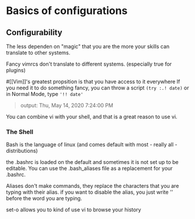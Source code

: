 # Basics of configurations #

## Configurability
The less dependen on "magic" that you are the more your skills can translate to other systems.

Fancy vimrcs don't translate to different systems. (especially true for plugins)

#[[Vim]]'s greatest propsition is that you have access to it everywhere
If you need it to do something fancy, you can throw a script
```(try :.! date)```
or in Normal Mode, type ```'!! date'```

>output:
>Thu, May 14, 2020  7:24:00 PM

You can combine vi with your shell, and that is a great reason to use vi. 

### The Shell
Bash is the language of linux (and comes default with most - really all - distributions)

the .bashrc is loaded on the default and sometimes it is not set up to be editable. You can use the .bash_aliases file as a replacement for your .bashrc.

Aliases don't make commands, they replace the characters that you are typing with their alias.
if you want to disable the alias, you just write '\' before the word you are typing.

set-o allows you to kind of use vi to browse your history
